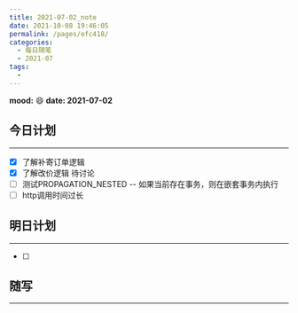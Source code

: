 ```yaml
---
title: 2021-07-02_note
date: 2021-10-08 19:46:05
permalink: /pages/efc418/
categories:
  - 每日随笔
  - 2021-07
tags:
  - 
---
```

**mood:** :smile:  																		**date: 2021-07-02**  
## 今日计划  
------
- [x]  了解补寄订单逻辑
- [x]  了解改价逻辑 待讨论
- [ ]  测试PROPAGATION_NESTED -- 如果当前存在事务，则在嵌套事务内执行
- [ ]  http调用时间过长
## 明日计划  
------
- [ ]  
## 随写 
------
